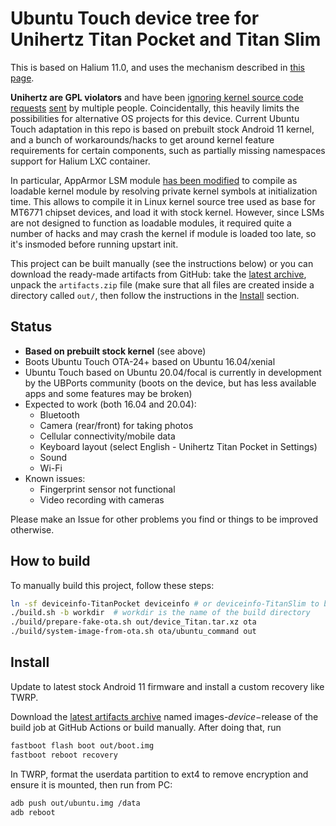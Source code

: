 # Ubuntu Touch device tree for Unihertz Titan Pocket and Titan Slim

This is based on Halium 11.0, and uses the mechanism described in [this
page](https://github.com/ubports/porting-notes/wiki/GitLab-CI-builds-for-devices-based-on-halium_arm64-(Halium-9)).

**Unihertz are GPL violators** and have been [ignoring kernel source code
requests](https://www.reddit.com/r/UnihertzTitan/comments/i6m311/unihertz_are_gpl_violators_no_kernel_source_code/)
[sent](https://twitter.com/mariogrip/status/1346851913074171904) by multiple
people. Coincidentally, this heavily limits the possibilities for
alternative OS projects for this device. Current Ubuntu Touch adaptation in
this repo is based on prebuilt stock Android 11 kernel, and a bunch of workarounds/hacks to
get around kernel feature requirements for certain components, such as
partially missing namespaces support for Halium LXC container.

In particular, AppArmor LSM module [has been modified](https://github.com/ubuntu-touch-unihertz-titan/kernel-alps-mt6771/commits/halium-11.0-modules/security/apparmor)
to compile as loadable kernel module by resolving private kernel symbols
at initialization time. This allows to compile it in Linux kernel source tree
used as base for MT6771 chipset devices, and load it with stock kernel.
However, since LSMs are not designed to function as loadable modules, it
required quite a number of hacks and may crash the kernel if module is loaded
too late, so it's insmoded before running upstart init.

This project can be built manually (see the instructions below) or you can
download the ready-made artifacts from GitHub: take the [latest
archive](https://gitlab.com/ubports/community-ports/android10/unihertz-titan/unihertz-titan/-/jobs/artifacts/master/download?job=devel-flashable),
unpack the `artifacts.zip` file (make sure that all files are created inside a
directory called `out/`, then follow the instructions in the
[Install](#install) section.

## Status
* **Based on prebuilt stock kernel** (see above)
* Boots Ubuntu Touch OTA-24+ based on Ubuntu 16.04/xenial
* Ubuntu Touch based on Ubuntu 20.04/focal is currently in development by the UBPorts community (boots on the device, but has less available apps and some features may be broken)
* Expected to work (both 16.04 and 20.04):
  - Bluetooth
  - Camera (rear/front) for taking photos
  - Cellular connectivity/mobile data
  - Keyboard layout (select English - Unihertz Titan Pocket in Settings)
  - Sound
  - Wi-Fi
* Known issues:
  - Fingerprint sensor not functional
  - Video recording with cameras

Please make an Issue for other problems you find or things to be improved otherwise.

## How to build

To manually build this project, follow these steps:

```bash
ln -sf deviceinfo-TitanPocket deviceinfo # or deviceinfo-TitanSlim to build for Titan Slim
./build.sh -b workdir  # workdir is the name of the build directory
./build/prepare-fake-ota.sh out/device_Titan.tar.xz ota
./build/system-image-from-ota.sh ota/ubuntu_command out
```

## Install

Update to latest stock Android 11 firmware and install a custom recovery like TWRP.

Download the [latest
artifacts archive](https://github.com/ubuntu-touch-unihertz-titan/unihertz-titanslim-pocket/actions/workflows/build.yml)
named images-$device-$release of the build job at GitHub Actions or build manually. After doing that, run

```bash
fastboot flash boot out/boot.img
fastboot reboot recovery
```

In TWRP, format the userdata partition to ext4 to remove encryption and ensure
it is mounted, then run from PC:

```bash
adb push out/ubuntu.img /data
adb reboot
```
